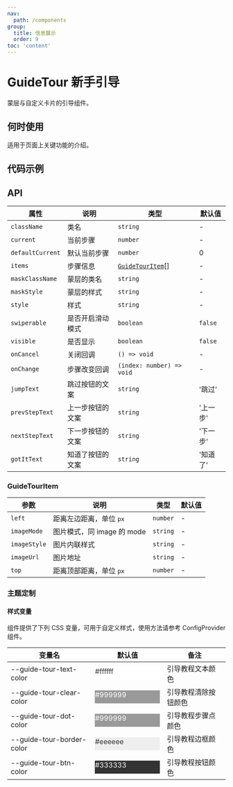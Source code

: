 ```yaml
---
nav:
  path: /components
group:
  title: 信息展示
  order: 9
toc: 'content'
---
```


# GuideTour 新手引导

<!-- <code src="../../docs/components/compatibility.tsx" inline="true"></code> -->

蒙层与自定义卡片的引导组件。

## 何时使用

适用于页面上关键功能的介绍。

## 代码示例

<code src='../../demo/pages/GuideTour/index'></code>

## API

| 属性             | 说明             | 类型                                | 默认值   |
| ---------------- | ---------------- | ----------------------------------- | -------- |
| `className`      | 类名             | `string`                            | -        |
| `current`        | 当前步骤         | `number`                            | -        |
| `defaultCurrent` | 默认当前步骤     | `number`                            | 0        |
| `items`          | 步骤信息         | [`GuideTourItem`](#guidetourttem)[] | -        |
| `maskClassName`  | 蒙层的类名       | `string`                            | -        |
| `maskStyle`      | 蒙层的样式       | `string`                            | -        |
| `style`          | 样式             | `string`                            | -        |
| `swiperable`     | 是否开启滑动模式 | `boolean`                           | `false`  |
| `visible`        | 是否显示         | `boolean`                           | `false`  |
| `onCancel`       | 关闭回调         | `() => void`                        | -        |
| `onChange`       | 步骤改变回调     | `(index: number) => void`           | -        |
| `jumpText`       | 跳过按钮的文案   | `string`                            | '跳过'   |
| `prevStepText`   | 上一步按钮的文案 | `string`                            | '上一步' |
| `nextStepText`   | 下一步按钮的文案 | `string`                            | '下一步' |
| `gotItText`      | 知道了按钮的文案 | `string`                            | '知道了' |

### GuideTourItem

| 参数         | 说明                       | 类型     | 默认值 |
| ------------ | -------------------------- | -------- | ------ |
| `left`       | 距离左边距离，单位 `px`    | `number` | -      |
| `imageMode`  | 图片模式，同 image 的 mode | `string` | -      |
| `imageStyle` | 图片内联样式               | `string` | -      |
| `imageUrl`   | 图片地址                   | `string` | -      |
| `top`        | 距离顶部距离，单位 `px`    | `number` | -      |

### 主题定制

#### 样式变量

组件提供了下列 CSS 变量，可用于自定义样式，使用方法请参考 ConfigProvider 组件。

| 变量名                    | 默认值                                                                                            | 备注                 |
| ------------------------- | ------------------------------------------------------------------------------------------------- | -------------------- |
| --guide-tour-text-color   | <div style="width: 150px; height: 30px; background-color: #ffffff; color: #333333;">#ffffff</div> | 引导教程文本颜色     |
| --guide-tour-clear-color  | <div style="width: 150px; height: 30px; background-color: #999999; color: #ffffff;">#999999</div> | 引导教程清除按钮颜色 |
| --guide-tour-dot-color    | <div style="width: 150px; height: 30px; background-color: #999999; color: #ffffff;">#999999</div> | 引导教程步骤点颜色   |
| --guide-tour-border-color | <div style="width: 150px; height: 30px; background-color: #eeeeee; color: #333333;">#eeeeee</div> | 引导教程边框颜色     |
| --guide-tour-btn-color    | <div style="width: 150px; height: 30px; background-color: #333333; color: #ffffff;">#333333</div> | 引导教程按钮颜色     |

